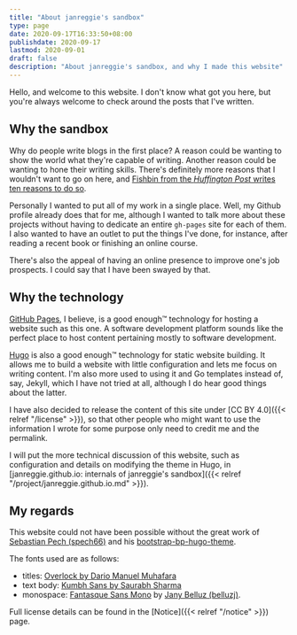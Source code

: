 ```yaml
---
title: "About janreggie's sandbox"
type: page
date: 2020-09-17T16:33:50+08:00
publishdate: 2020-09-17
lastmod: 2020-09-01
draft: false
description: "About janreggie's sandbox, and why I made this website"
---
```


Hello, and welcome to this website.
I don't know what got you here, but you're always welcome to check around the posts that I've written.

## Why the sandbox

Why do people write blogs in the first place?
A reason could be wanting to show the world what they're capable of writing.
Another reason could be wanting to hone their writing skills.
There's definitely more reasons that I wouldn't want to go on here,
and [Fishbin from the *Huffington Post* writes ten reasons to do so](https://www.huffpost.com/entry/10-reasons-you-should-sta_b_5326353).

Personally I wanted to put all of my work in a single place.
Well, my Github profile already does that for me,
although I wanted to talk more about these projects
without having to dedicate an entire `gh-pages` site for each of them.
I also wanted to have an outlet to put the things I've done,
for instance, after reading a recent book or finishing an online course.

There's also the appeal of having an online presence to improve one's job prospects.
I could say that I have been swayed by that.

## Why the technology

[GitHub Pages](https://pages.github.com/), I believe, is a good enough:tm: technology for hosting a website such as this one.
A software development platform sounds like the perfect place to host content pertaining mostly to software development.

[Hugo](https://gohugo.io/) is also a good enough:tm: technology for static website building.
It allows me to build a website with little configuration and lets me focus on writing content.
I'm also more used to using it and Go templates instead of, say, Jekyll,
which I have not tried at all, although I do hear good things about the latter.

I have also decided to release the content of this site under [CC BY 4.0]({{< relref "/license" >}}),
so that other people who might want to use the information I wrote for some purpose
only need to credit me and the permalink.

I will put the more technical discussion of this website,
such as configuration and details on modifying the theme in Hugo,
in [janreggie.github.io: internals of janreggie's sandbox]({{< relref "/project/janreggie.github.io.md" >}}).
<!-- Apparently without the "md", it thinks the file ends in "io". -->

## My regards

This website could not have been possible without the great work of [Sebastian Pech (spech66)](https://github.com/spech66)
and his [bootstrap-bp-hugo-theme](https://github.com/spech66/bootstrap-bp-hugo-theme/).

The fonts used are as follows:

- titles: [Overlock by Dario Manuel Muhafara](https://fonts.google.com/specimen/Overlock)
- text body: [Kumbh Sans by Saurabh Sharma](https://fonts.google.com/specimen/Kumbh+Sans)
- monospace: [Fantasque Sans Mono](https://github.com/belluzj/fantasque-sans)
  by [Jany Belluz (belluzj)](https://github.com/belluzj).

Full license details can be found in the [Notice]({{< relref "/notice" >}}) page.
